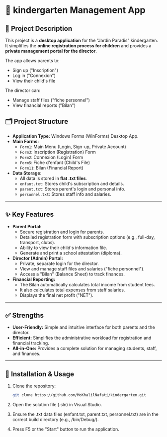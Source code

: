 # 🧸 kindergarten Management App

## 📖 Project Description
This project is a **desktop application** for the "Jardin Paradis" kindergarten. It simplifies the **online registration process for children** and provides a **private management portal for the director**.

The app allows parents to:
- Sign up ("Inscription")
- Log in ("Connexion")
- View their child's file

The director can:
- Manage staff files ("fiche personnel")
- View financial reports ("Bilan")

## 🗂️ Project Structure
- **Application Type:** Windows Forms (WinForms) Desktop App.
- **Main Forms:**
  - `Form1`: Main Menu (Login, Sign-up, Private Account)
  - `Form3`: Inscription (Registration) Form
  - `Form2`: Connexion (Login) Form
  - `Form5`: Fiche d'enfant (Child's File)
  - `Form11`: Bilan (Financial Report)
- **Data Storage:**
  - All data is stored in **flat .txt files**.
  - `enfant.txt`: Stores child's subscription and details.
  - `parent.txt`: Stores parent's login and personal info.
  - `personnel.txt`: Stores staff info and salaries.

---

## ✨ Key Features
- **Parent Portal:**
  - Secure registration and login for parents.
  - Detailed registration form with subscription options (e.g., full-day, transport, clubs).
  - Ability to view their child's information file.
  - Generate and print a school attestation (diploma).
- **Director (Admin) Portal:**
  - Private, separate login for the director.
  - View and manage staff files and salaries ("fiche personnel").
  - Access a "Bilan" (Balance Sheet) to track finances.
- **Financial Reporting:**
  - The Bilan automatically calculates total income from student fees.
  - It also calculates total expenses from staff salaries.
  - Displays the final net profit ("NET").

---

## ✅ Strengths
- **User-Friendly:** Simple and intuitive interface for both parents and the director.
- **Efficient:** Simplifies the administrative workload for registration and financial tracking.
- **All-in-One:** Provides a complete solution for managing students, staff, and finances.

---

## 🚀 Installation & Usage
1. Clone the repository:
   ```bash
   git clone https://github.com/MoKhalilNafati/kindergarten.git
   ```

2. Open the solution file (.sln) in Visual Studio.
3. Ensure the .txt data files (enfant.txt, parent.txt, personnel.txt) are in the correct build directory (e.g., /bin/Debug/).
4. Press F5 or the "Start" button to run the application.
